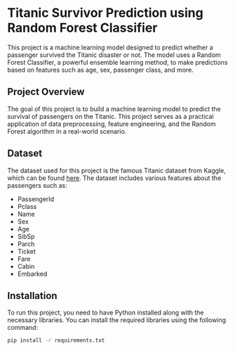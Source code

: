 # Titanic Survivor Prediction using Random Forest Classifier

This project is a machine learning model designed to predict whether a passenger survived the Titanic disaster or not. The model uses a Random Forest Classifier, a powerful ensemble learning method, to make predictions based on features such as age, sex, passenger class, and more.

## Project Overview

The goal of this project is to build a machine learning model to predict the survival of passengers on the Titanic. This project serves as a practical application of data preprocessing, feature engineering, and the Random Forest algorithm in a real-world scenario.

## Dataset

The dataset used for this project is the famous Titanic dataset from Kaggle, which can be found [here](https://www.kaggle.com/c/titanic/data). The dataset includes various features about the passengers such as:

- PassengerId
- Pclass
- Name
- Sex
- Age
- SibSp
- Parch
- Ticket
- Fare
- Cabin
- Embarked

## Installation

To run this project, you need to have Python installed along with the necessary libraries. You can install the required libraries using the following command:

```bash
pip install -r requirements.txt
